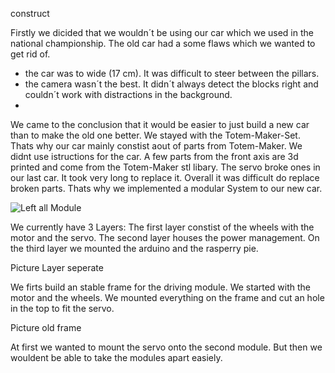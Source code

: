 construct

Firstly we dicided that we wouldn´t be using our car which we used in the national championship.
The old car had a some flaws which we wanted to get rid of.
- the car was to wide (17 cm). It was difficult to steer between the pillars.
- the camera wasn´t the best. It didn´t always detect the blocks right and couldn´t work with distractions in the background.
- 
We came to the conclusion that
it would be easier to just build a new car than to make the old one better. 
We stayed with the Totem-Maker-Set. Thats why our car mainly constist aout of parts from Totem-Maker.
We didnt use istructions for the car. A few parts from the front axis are 3d printed and come from the Totem-Maker stl libary.
The servo broke ones in our last car. It took very long to replace it. Overall it was difficult do replace broken parts.
Thats why we implemented a modular System to our new car.


![Left all Module](https://github.com/biswro2023/SmartiecarV2/assets/131177565/c9d2cbbe-1e5d-4382-ab96-c456b213b342)


We currently have 3 Layers: 
The first layer constist of the wheels with the motor and the servo.
The second layer houses the power management.
On the third layer we mounted the arduino and the rasperry pie.

Picture Layer seperate

We firts build an stable frame for the driving module. We started with the motor and the wheels.
We mounted everything on the frame and cut an hole in the top to fit the servo.

Picture old frame

At first we wanted to mount the servo onto the second module. But then we wouldent be able to take the modules
apart easiely.
